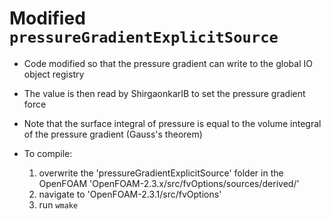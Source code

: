 # Modified `pressureGradientExplicitSource`
- Code modified so that the pressure gradient can write to the global IO object registry
- The value is then read by ShirgaonkarIB to set the pressure gradient force
- Note that the surface integral of pressure is equal to the volume integral of the pressure gradient (Gauss's theorem)

- To compile:
  1. overwrite the 'pressureGradientExplicitSource' folder in the OpenFOAM 'OpenFOAM-2.3.x/src/fvOptions/sources/derived/'
  2. navigate to 'OpenFOAM-2.3.1/src/fvOptions' 
  3. run `wmake`
